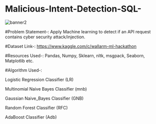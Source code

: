 # Malicious-Intent-Detection-SQL-
![banner2](https://user-images.githubusercontent.com/76062093/103802291-eeeefc00-5074-11eb-88f2-20b0157d95a9.png)

#Problem Statement-: Apply Machine learning to detect if an API request contains cyber security attack/injection. 

#Dataset Link-: https://www.kaggle.com/c/wallarm-ml-hackathon

#Resources Used-: Pandas, Numpy, Sklearn, nltk, msgpack, Seaborn, Matplotlib etc.

#Algorithm Used-:

Logistic Regression Classifier (LR)

Multinomial Naive Bayes Classifier (mnb)

Gaussian Naive_Bayes Classifier (GNB)

Random Forest Classifier (RFC)

AdaBoost Classifier (Adb)

